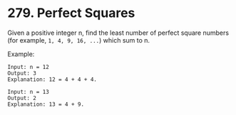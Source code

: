 # 279. Perfect Squares

Given a positive integer n, find the least number of perfect square numbers (for example, ``1, 4, 9, 16, ...``) which sum to n.

Example:
```
Input: n = 12
Output: 3 
Explanation: 12 = 4 + 4 + 4.

Input: n = 13
Output: 2
Explanation: 13 = 4 + 9.
```
